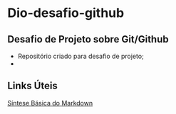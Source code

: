 # Dio-desafio-github
## **Desafio de Projeto sobre Git/Github**

* Repositório criado para desafio de projeto;
* 

## **Links Úteis**
[Síntese Básica do Markdown](https://docs.pipz.com/central-de-ajuda/learning-center/guia-basico-de-markdown#open)
